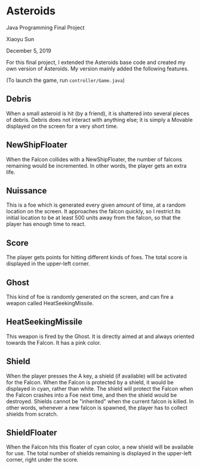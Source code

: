 # Asteroids

Java Programming Final Project

Xiaoyu Sun

December 5, 2019

For this final project, I extended the Asteroids base code and created my own version of Asteroids. My version mainly added the following features.

(To launch the game, run `controller/Game.java`)

## Debris
When a small asteroid is hit (by a friend), it is shattered into several pieces of debris. Debris does not interact with anything else; it is simply a Movable displayed on the screen for a very short time.

## NewShipFloater
When the Falcon collides with a NewShipFloater, the number of falcons remaining would be incremented. In other words, the player gets an extra life.

## Nuissance
This is a foe which is generated every given amount of time, at a random location on the screen. It approaches the falcon quickly, so I restrict its initial location to be at least 500 units away from the falcon, so that the player has enough time to react.

## Score
The player gets points for hitting different kinds of foes. The total score is displayed in the upper-left corner.

## Ghost
This kind of foe is randomly generated on the screen, and can fire a weapon called HeatSeekingMissile.

## HeatSeekingMissile
This weapon is fired by the Ghost. It is directly aimed at and always oriented towards the Falcon. It has a pink color.

## Shield
When the player presses the A key, a shield (if available) will be activated for the Falcon. When the Falcon is protected by a shield, it would be displayed in cyan, rather than white. The shield will protect the Falcon when the Falcon crashes into a Foe next time, and then the shield would be destroyed. Shields cannot be "inherited" when the current falcon is killed. In other words, whenever a new falcon is spawned, the player has to collect shields from scratch.

## ShieldFloater
When the Falcon hits this floater of cyan color, a new shield will be available for use. The total number of shields remaining is displayed in the upper-left corner, right under the score.
